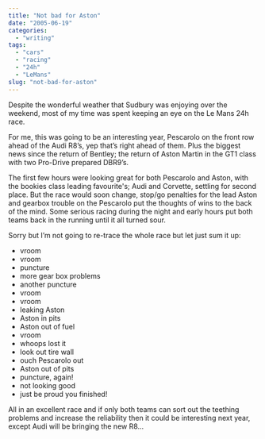 ```yaml
---
title: "Not bad for Aston"
date: "2005-06-19"
categories:
  - "writing"
tags:
  - "cars"
  - "racing"
  - "24h"
  - "LeMans"
slug: "not-bad-for-aston"
---
```


 <!-- [![DBR9](/images/20455164_87240408ad_m.jpg)](https://www.flickr.com/photos/funkylarma/20455164/ "DBR9") -->

Despite the wonderful weather that Sudbury was enjoying over the weekend, most of my time was spent keeping an eye on the Le Mans 24h race.

For me, this was going to be an interesting year, Pescarolo on the front row ahead of the Audi R8’s, yep that’s right ahead of them. Plus the biggest news since the return of Bentley; the return of Aston Martin in the GT1 class with two Pro-Drive prepared DBR9’s.

The first few hours were looking great for both Pescarolo and Aston, with the bookies class leading favourite's; Audi and Corvette, settling for second place. But the race would soon change, stop/go penalties for the lead Aston and gearbox trouble on the Pescarolo put the thoughts of wins to the back of the mind. Some serious racing during the night and early hours put both teams back in the running until it all turned sour.

Sorry but I’m not going to re-trace the whole race but let just sum it up:

- vroom
- vroom
- puncture
- more gear box problems
- another puncture
- vroom
- vroom
- leaking Aston
- Aston in pits
- Aston out of fuel
- vroom
- whoops lost it
- look out tire wall
- ouch Pescarolo out
- Aston out of pits
- puncture, again!
- not looking good
- just be proud you finished!

All in an excellent race and if only both teams can sort out the teething problems and increase the reliability then it could be interesting next year, except Audi will be bringing the new R8…
